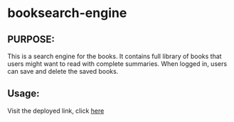 # booksearch-engine

## PURPOSE:
This is a search engine for the books. It contains full library of books that users might want to read with complete summaries. When logged in, users can save and delete the saved books. 

## Usage:
Visit the deployed link, click [here](https://powerful-hamlet-00082.herokuapp.com/)
